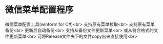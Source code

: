 # 微信菜单配置程序
微信菜单配置工具(winform for C#)\<br>
支持原有菜单拉取\<br>
支持原有菜单备份\<br>
更新后自动备份\<br>
支持从备份文件更新菜单\<br>
或从符合格式的文件更新菜单\<br>
可将Release文件夹下的文件copy出来直接使用\<br>
